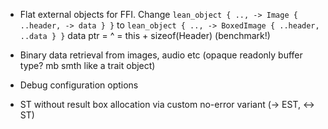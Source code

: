 * Flat external objects for FFI.
  Change
  `lean_object { .., -> Image { ..header, -> data } }`
  to
  `lean_object { .., -> BoxedImage { ..header, ..data } }`
                                  data ptr = ^ = this + sizeof(Header)
  (benchmark!)

* Binary data retrieval from images, audio etc
  (opaque readonly buffer type? mb smth like a trait object)

* Debug configuration options

* ST without result box allocation via custom no-error variant (-> EST, <-> ST)
